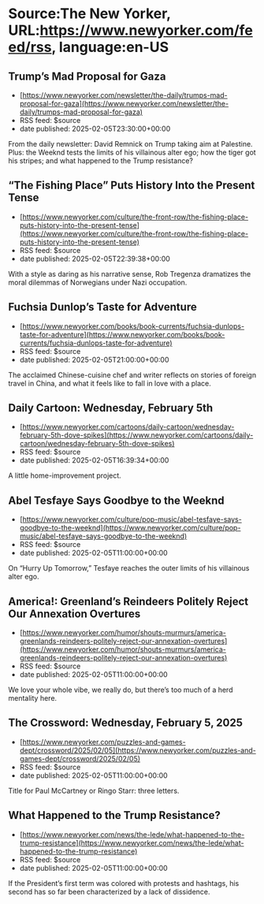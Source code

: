 # Source:The New Yorker, URL:https://www.newyorker.com/feed/rss, language:en-US

## Trump’s Mad Proposal for Gaza
 - [https://www.newyorker.com/newsletter/the-daily/trumps-mad-proposal-for-gaza](https://www.newyorker.com/newsletter/the-daily/trumps-mad-proposal-for-gaza)
 - RSS feed: $source
 - date published: 2025-02-05T23:30:00+00:00

From the daily newsletter: David Remnick on Trump taking aim at Palestine. Plus: the Weeknd tests the limits of his villainous alter ego; how the tiger got his stripes; and what happened to the Trump resistance?

## “The Fishing Place” Puts History Into the Present Tense
 - [https://www.newyorker.com/culture/the-front-row/the-fishing-place-puts-history-into-the-present-tense](https://www.newyorker.com/culture/the-front-row/the-fishing-place-puts-history-into-the-present-tense)
 - RSS feed: $source
 - date published: 2025-02-05T22:39:38+00:00

With a style as daring as his narrative sense, Rob Tregenza dramatizes the moral dilemmas of Norwegians under Nazi occupation.

## Fuchsia Dunlop’s Taste for Adventure
 - [https://www.newyorker.com/books/book-currents/fuchsia-dunlops-taste-for-adventure](https://www.newyorker.com/books/book-currents/fuchsia-dunlops-taste-for-adventure)
 - RSS feed: $source
 - date published: 2025-02-05T21:00:00+00:00

The acclaimed Chinese-cuisine chef and writer reflects on stories of foreign travel in China, and what it feels like to fall in love with a place.

## Daily Cartoon: Wednesday, February 5th
 - [https://www.newyorker.com/cartoons/daily-cartoon/wednesday-february-5th-dove-spikes](https://www.newyorker.com/cartoons/daily-cartoon/wednesday-february-5th-dove-spikes)
 - RSS feed: $source
 - date published: 2025-02-05T16:39:34+00:00

A little home-improvement project.

## Abel Tesfaye Says Goodbye to the Weeknd
 - [https://www.newyorker.com/culture/pop-music/abel-tesfaye-says-goodbye-to-the-weeknd](https://www.newyorker.com/culture/pop-music/abel-tesfaye-says-goodbye-to-the-weeknd)
 - RSS feed: $source
 - date published: 2025-02-05T11:00:00+00:00

On “Hurry Up Tomorrow,” Tesfaye reaches the outer limits of his villainous alter ego.

## America!: Greenland’s Reindeers Politely Reject Our Annexation Overtures
 - [https://www.newyorker.com/humor/shouts-murmurs/america-greenlands-reindeers-politely-reject-our-annexation-overtures](https://www.newyorker.com/humor/shouts-murmurs/america-greenlands-reindeers-politely-reject-our-annexation-overtures)
 - RSS feed: $source
 - date published: 2025-02-05T11:00:00+00:00

We love your whole vibe, we really do, but there’s too much of a herd mentality here.

## The Crossword: Wednesday, February 5, 2025
 - [https://www.newyorker.com/puzzles-and-games-dept/crossword/2025/02/05](https://www.newyorker.com/puzzles-and-games-dept/crossword/2025/02/05)
 - RSS feed: $source
 - date published: 2025-02-05T11:00:00+00:00

Title for Paul McCartney or Ringo Starr: three letters.

## What Happened to the Trump Resistance?
 - [https://www.newyorker.com/news/the-lede/what-happened-to-the-trump-resistance](https://www.newyorker.com/news/the-lede/what-happened-to-the-trump-resistance)
 - RSS feed: $source
 - date published: 2025-02-05T11:00:00+00:00

If the President’s first term was colored with protests and hashtags, his second has so far been characterized by a lack of dissidence.

